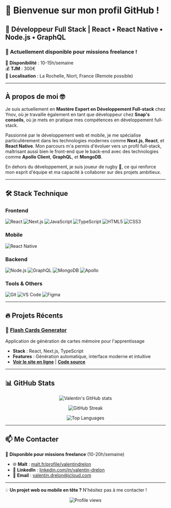# 👋 Bienvenue sur mon profil GitHub ! 

## 🚀 Développeur Full Stack | React • React Native • Node.js • GraphQL

### 💼 **Actuellement disponible pour missions freelance !**
📅 **Disponibilité** : 10-15h/semaine  
💰 **TJM** : 300€  
📍 **Localisation** : La Rochelle, Niort, France (Remote possible)

---

## À propos de moi 🤓

Je suis actuellement en **Mastère Expert en Développement Full-stack** chez Ynov, où je travaille également en tant que développeur chez **Snap's conseils**, où je mets en pratique mes compétences en développement full-stack.

Passionné par le développement web et mobile, je me spécialise particulièrement dans les technologies modernes comme **Next.js**, **React**, et **React Native**. Mon parcours m'a permis d'évoluer vers un profil full-stack, maîtrisant aussi bien le front-end que le back-end avec des technologies comme **Apollo Client**, **GraphQL**, et **MongoDB**.

En dehors du développement, je suis joueur de rugby 🏉, ce qui renforce mon esprit d'équipe et ma capacité à collaborer sur des projets ambitieux.

---

## 🛠️ Stack Technique

### Frontend
![React](https://img.shields.io/badge/React-20232A?style=for-the-badge&logo=react&logoColor=61DAFB)
![Next.js](https://img.shields.io/badge/Next.js-000000?style=for-the-badge&logo=next.js&logoColor=white)
![JavaScript](https://img.shields.io/badge/JavaScript-F7DF1E?style=for-the-badge&logo=javascript&logoColor=black)
![TypeScript](https://img.shields.io/badge/TypeScript-3178C6?style=for-the-badge&logo=typescript&logoColor=white)
![HTML5](https://img.shields.io/badge/HTML5-E34F26?style=for-the-badge&logo=html5&logoColor=white)
![CSS3](https://img.shields.io/badge/CSS3-1572B6?style=for-the-badge&logo=css3&logoColor=white)

### Mobile
![React Native](https://img.shields.io/badge/React_Native-20232A?style=for-the-badge&logo=react&logoColor=61DAFB)

### Backend
![Node.js](https://img.shields.io/badge/Node.js-339933?style=for-the-badge&logo=node.js&logoColor=white)
![GraphQL](https://img.shields.io/badge/GraphQL-E10098?style=for-the-badge&logo=graphql&logoColor=white)
![MongoDB](https://img.shields.io/badge/MongoDB-47A248?style=for-the-badge&logo=mongodb&logoColor=white)
![Apollo](https://img.shields.io/badge/Apollo-311C87?style=for-the-badge&logo=apollo-graphql&logoColor=white)

### Tools & Others
![Git](https://img.shields.io/badge/Git-F05032?style=for-the-badge&logo=git&logoColor=white)
![VS Code](https://img.shields.io/badge/VS_Code-007ACC?style=for-the-badge&logo=visual-studio-code&logoColor=white)
![Figma](https://img.shields.io/badge/Figma-F24E1E?style=for-the-badge&logo=figma&logoColor=white)

---

## 🔥 Projets Récents

### 🎴 [Flash Cards Generator](https://flash-cards-generator-eight.vercel.app/)
Application de génération de cartes mémoire pour l'apprentissage
- **Stack** : React, Next.js, TypeScript
- **Features** : Génération automatique, interface moderne et intuitive
- **[Voir le site en ligne](https://flash-cards-generator-eight.vercel.app/)** | **[Code source](lien-github)**

---

## 📊 GitHub Stats

<p align="center">
  <img src="https://github-readme-stats.vercel.app/api?username=Valentin-Droid&show_icons=true&theme=radical&count_private=true" alt="Valentin's GitHub stats" />
</p>

<p align="center">
  <img src="https://github-readme-streak-stats.herokuapp.com/?user=Valentin-Droid&theme=radical" alt="GitHub Streak" />
</p>

<p align="center">
  <img src="https://github-readme-stats.vercel.app/api/top-langs/?username=Valentin-Droid&layout=compact&theme=radical&hide=html" alt="Top Languages" />
</p>

---

## 📫 Me Contacter

💼 **Disponible pour missions freelance** (10-20h/semaine)

- 🌐 **Malt** : [malt.fr/profile/valentindrelon](https://www.malt.fr/profile/valentindrelon)
- 💼 **LinkedIn** : [linkedin.com/in/valentin-drelon](https://www.linkedin.com/in/valentin-drelon/)
- 📧 **Email** : valentin.drelon@icloud.com

---

💡 **Un projet web ou mobile en tête ?** N'hésitez pas à me contacter !

<p align="center">
  <img src="https://komarev.com/ghpvc/?username=Valentin-Droid&color=blueviolet&style=flat-square&label=Visiteurs" alt="Profile views" />
</p>
